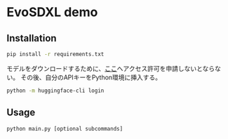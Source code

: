 # EvoSDXL demo

## Installation

```sh
pip install -r requirements.txt
```

モデルをダウンロードするために、[ここ](https://huggingface.co/stabilityai/japanese-stable-diffusion-xl)へアクセス許可を申請しないとならない。
その後、自分のAPIキーをPython環境に挿入する。

```sh
python -m huggingface-cli login
```

## Usage

```sh 
python main.py [optional subcommands]
```